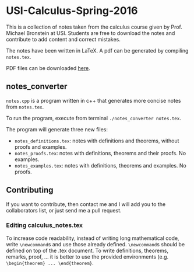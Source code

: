 # USI-Calculus-Spring-2016

This is a collection of notes taken from the calculus course given by Prof. Michael Bronstein at USI. Students are free to download the notes and contribute to add content and correct mistakes.

The notes have been written in LaTeX. A pdf can be generated by compiling `notes.tex`.

PDF files can be downloaded [here](http://atelier.inf.unisi.ch/~zuccha/en/content/usi.html).


## notes_converter

`notes.cpp` is a program written in c++ that generates more concise notes from `notes.tex`.

To run the program, execute from terminal `./notes_converter notes.tex`.

The program will generate three new files:
- `notes_definitions.tex`: notes with definitions and theorems, without proofs and examples.
- `notes_proofs.tex`: notes with definitions, theorems and their proofs. No examples.
- `notes_examples.tex`: notes with definitions, theorems and examples. No proofs.


## Contributing

If you want to contribute, then contact me and I will add you to the collaborators list, or just send me a pull request.

### Editing calculus_notes.tex

To increase code readability, instead of writing long mathematical code, write `\newcommand`s and use those already defined. `\newcommand`s should be defined on top of the .tex document. To write definitions, theorems, remarks, proof, ... it is better to use the provided environments (e.g. `\begin{theorem} ... \end{theorem}`.

